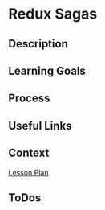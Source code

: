 # Redux Sagas

## Description

## Learning Goals

## Process

## Useful Links

## Context

[Lesson Plan](http://frontend.turing.io/lessons/module-3/redux-sagas.html)

## ToDos
